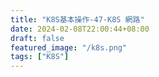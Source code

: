 ```yaml
---
title: "K8S基本操作-47-K8S 網路"
date: 2024-02-08T22:00:44+08:00
draft: false
featured_image: "/k8s.png"
tags: ["K8S"]
---
```


# 